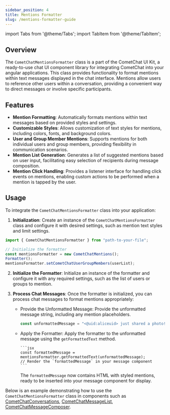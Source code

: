 ```yaml
---
sidebar_position: 4
title: Mentions Formatter
slug: /mentions-formatter-guide
---
```


import Tabs from '@theme/Tabs';
import TabItem from '@theme/TabItem';

## Overview

The `CometChatMentionsFormatter` class is a part of the CometChat UI Kit, a ready-to-use chat UI component library for integrating CometChat into your angular applications. This class provides functionality to format mentions within text messages displayed in the chat interface. Mentions allow users to reference other users within a conversation, providing a convenient way to direct messages or involve specific participants.

## Features

- **Mention Formatting**: Automatically formats mentions within text messages based on provided styles and settings.
- **Customizable Styles**: Allows customization of text styles for mentions, including colors, fonts, and background colors.
- **User and Group Member Mentions**: Supports mentions for both individual users and group members, providing flexibility in communication scenarios.
- **Mention List Generation**: Generates a list of suggested mentions based on user input, facilitating easy selection of recipients during message composition.
- **Mention Click Handling**: Provides a listener interface for handling click events on mentions, enabling custom actions to be performed when a mention is tapped by the user.

## Usage

To integrate the `CometChatMentionsFormatter` class into your application:

1. **Initialization**: Create an instance of the `CometChatMentionsFormatter` class and configure it with desired settings, such as mention text styles and limit settings.

```javascript
import { CometChatMentionsFormatter } from "path-to-your-file";

// Initialize the formatter
const mentionsFormatter = new CometChatMentions();
Formatter();
mentionsFormatter.setCometChatUserGroupMembers(userList);
```

2.  **Initialize the Formatter**: Initialize an instance of the formatter and configure it with any required settings, such as the list of users or groups to mention.

3.  **Process Chat Messages**: Once the formatter is initialized, you can process chat messages to format mentions appropriately:

    - Provide the Unformatted Message: Provide the unformatted message string, including any mention placeholders.

      ```jsx
      const unformattedMessage = "<@uid:aliceuid> just shared a photo!";
      ```

    - Apply the Formatter: Apply the formatter to the unformatted message using the `getFormattedText` method.

          ```jsx
          const formattedMessage = mentionsFormatter.getFormattedText(unformattedMessage);
          // Render the `formattedMessage` in your message component
          ```

      The `formattedMessage` now contains HTML with styled mentions, ready to be inserted into your message component for display.

Below is an example demonstrating how to use the `CometChatMentionsFormatter` class in components such as [CometChatConversations](/ui-kit/angular/conversations), [CometChatMessageList](/ui-kit/angular/message-list), [CometChatMessageComposer](/ui-kit/angular/message-composer).
